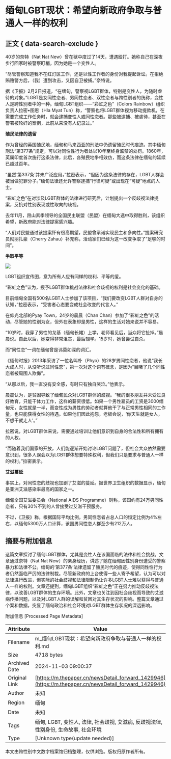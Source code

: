 # 缅甸LGBT现状：希望向新政府争取与普通人一样的权利

## 正文 { data-search-exclude }


40岁的奈特（Nat Nat New）曾在狱中度过了14天，遭遇殴打。她称自己在深夜步行回家时被警察盯梢，因为她是一个变性人。

“尽管警察知道我不在红灯区工作，还是以性工作者的身份对我提起诉讼。在拒绝贿赂警方后，（我）遭到攻击，又因自卫被捕。”奈特说。

据《卫报》2月2日报道，“在缅甸，警察视LGBT群体，特别是变性人，为随时虐待的对象。”LGBT是女同性恋者、男同性恋者、双性恋者与跨性别者的统称，变性人是跨性别者中的一种。缅甸LGBT组织——“彩虹之色”（Colors Rainbow）组织负责人拉密•图恩（Hla Myat Tun）称，“警察也将LGBT群体视为移动提款机，在需要完成工作任务时，就会逮捕变性人或同性恋者。那些被逮捕、被虐待，甚至在警署被轮奸的案例，此前从来没有人记录过。”

**殖民法律的遗留**

作为曾经的英国殖民地，缅甸和马来西亚的刑法中仍遗留殖民时代痕迹。其中缅甸刑法“第377条”规定，可以对同性性行为者处以10年至终身监禁的处罚。1860年，英属印度首次施行这条法律，此后，各殖民地争相效仿，而这条法律在缅甸的延续已超过百年。

“虽然‘第337条’并未广泛应用，”拉密表示，“但因为这条法律的存在，LGBT人群会被当做犯罪分子。”缅甸法律还允许警察逮捕“行径可疑”或出现在“可疑”地点的人士。

“彩虹之色”在对涉及LGBT群体的法律进行研究后，计划提出一个反歧视法律提案，反抗对性别表现或性取向的歧视。

去年11月，昂山素季领导的全国民主联盟（民盟）在缅甸大选中取得胜利，该组织希望，新政府能对法律提案感兴趣。

“人们对民盟通过该提案怀有很高期望，民盟曾承诺实现民主和多向性。”提案研究员彻丽扎豪（Cherry Zahau）补充称，活动家们已经为这一改变争取了“足够的时间”。

**争取平等**

![](http://image.thepaper.cn/www/image/4/778/172.jpg)

LGBT组织宣传图，意为所有人应有同样的权利、平等的爱。

“彩虹之色”认为，授予LGBT群体挑战法律和社会歧视的权利是社会变化的基础。

目前缅甸全国有500名LGBT人士参加了该项目，“我们要改变LGBT人群对自身的认知，”拉密表示，“受害者心态要变成社会改变的代言人。”

在仰光北部的Pyay Town，24岁的晨晨（Chan Chan）参加了“彩虹之色”的活动，尽管她的性别为女，但外在表象却是男性，这样的生活对她来说并不容易。

“10岁时，我穿了男性的龙基（缅甸长裙）上学，老师看见后，当众将它扯掉。”晨晨说。自此以后，她变得非常沮丧，最后辍学。15岁时，她曾尝试自杀。

而“同性恋”一词在缅甸曾是讳莫如深的词汇。

《缅甸时报》2013年采访了一位名叫朴（Phyo）的28岁男同性恋者，他说“我长大成人时，从没听说过同性恋”，第一次对这个词有概念，是因为“目睹了几个同性恋者被周围人欺侮”。

“从那以后，我一直没有安全感，有时只有独自哭泣。”他表示。

晨晨认为，是贫困导致了缅甸民众对LGBT群体的歧视。“我的很多朋友并未受过良好教育，只能干体力工作，这样的薪资很低。如果一个男性雇员的工资是3000缅甸元，女性就是一半，而变性成为男性的劳动者就算他干了与正常男性相同的工作量，也只能获得女性的待遇。如果他们因此抱怨，老板会说，‘你天生就是女人，不想干就走人’。”

拉密说，对LGBT群体来说，需要通过培训让他们意识到自身的合法性和所有拥有的人权。

“而随着我们国家的开放，人们能逐渐开始讨论LGBT问题了，但社会大众依然需要意识到，很多人误会以为LGBT群体想要特殊权利，但我们只是要求与普通人一样的权利。”拉密表示。

**艾滋蔓延**

事实上，对同性恋的歧视也加剧了艾滋的蔓延。据世界卫生组织的数据显示，缅甸是亚洲艾滋感染率最高的国家之一。

缅甸全国艾滋委员会（National AIDS Programme）则称，该国约有24万男同性恋者，只有30%不到的人曾接受过艾滋干预服务。

不过，《卫报》称，根据国际平均比例，男同性恋者占总人口的恒定比例为4%左右，以缅甸5300万人口计算，该国男同性恋人群至少有212万人。

## 摘要与附加信息

<!-- tcd_abstract -->
这篇文章探讨了缅甸LGBT群体，尤其是变性人在该国面临的法律和社会挑战。文章通过奈特（Nat Nat New）的亲身经历，讲述了她在缅甸因性别身份遭受的警察暴力和法律不公。缅甸的‘第377条’法律遗留了殖民时代的痕迹，使得同性性行为者仍然面临严厉的法律制裁。尽管新政府的上台使得一些人寄予希望，认为可以对法律进行改进，但实际的社会歧视和法律限制仍让许多LGBT人士难以获得与普通人一样的权利。文章还提到，缅甸LGBT组织“彩虹之色”正在努力推动反歧视法律，以改善LGBT群体的生存环境。此外，文章也关注到因社会歧视而导致的艾滋病传播问题，以及对LGBT人群的误解和贫困对其生存状况的影响。整篇文章通过个案和数据，突显了缅甸政治和社会环境对LGBT群体生存状况的深远影响。
<!-- tcd_abstract_end -->

附加信息 [Processed Page Metadata]

| Attribute       | Value                                  |
|-----------------|----------------------------------------|
| Filename        | m_缅甸LGBT现状：希望向新政府争取与普通人一样的权利.md                             |
| Size            | 4718 bytes                           |
| Archived Date   | 2024-11-03 09:00:37                             |
| Original Link   | [https://m.thepaper.cn/newsDetail_forward_1429946](https://m.thepaper.cn/newsDetail_forward_1429946)                       |
| Author          | 未知                               |
| Region          | 缅甸                               |
| Date            | 未知                                 |
| Tags            | 缅甸, LGBT, 变性人, 法律, 社会歧视, 艾滋病, 反歧视法律, 性别身份, 生命故事, 社会环境                                 |
| Type            | [Unknown type(update needed)]                                 |
<!-- tcd_table_end -->

本文由跨性别中文数字档案馆归档整理，仅供浏览。版权归原作者所有。
